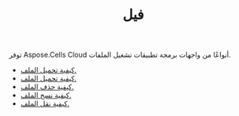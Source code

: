 ﻿---
title: فيل
second_title: Aspose.Cells Cloud Documen
type: docs
url: /ar/file/
keywords: Upload, download, delete, copy, and move file
description: Aspose.Cells Cloud REST API يدعم تحميل الملفات وتنزيلها وحذفها ونسخها ونقلها. SDK يدعم أنواع لغات التطوير. وهي تشمل Android و C# و Go و Java و NodeJS و Perl و PHP و Python و Ruby و swift
weight: 100
---
توفر Aspose.Cells Cloud أنواعًا من واجهات برمجة تطبيقات تشغيل الملفات.

- [كيفية تحميل الملف.](/cells/ar/file/upload/)
- [كيفية تحميل الملف.](/cells/ar/file/download/)
- [كيفية حذف الملف.](/cells/ar/file/delete/)
- [كيفية نسخ الملف.](/cells/ar/file/copy/)
- [كيفية نقل الملف.](/cells/ar/file/move/)

